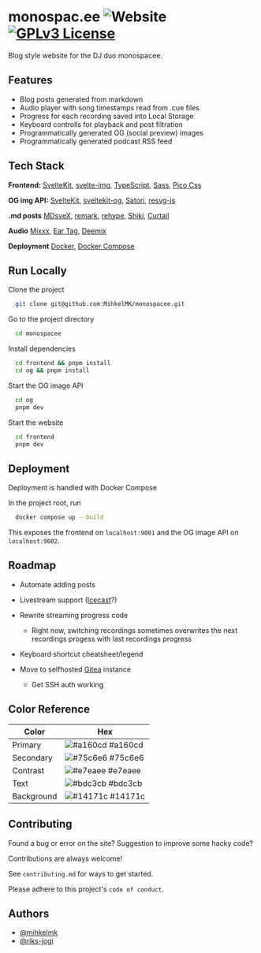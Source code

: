 # monospac.ee ![Website](https://img.shields.io/website?url=https%3A%2F%2Fmonospac.ee) [![GPLv3 License](https://img.shields.io/badge/License-GPL%20v3-yellow.svg)](https://opensource.org/licenses/)

Blog style website for the DJ duo monospacee.

## Features

- Blog posts generated from markdown
- Audio player with song timestamps read from .cue files
- Progress for each recording saved into Local Storage
- Keyboard controlls for playback and post filtration
- Programmatically generated OG (social preview) images
- Programmatically generated podcast RSS feed

## Tech Stack

**Frontend:** [SvelteKit](https://github.com/sveltejs/kit), [svelte-img](https://github.com/zerodevx/svelte-img), [TypeScript](https://github.com/microsoft/TypeScript), [Sass](https://github.com/sass/sass), [Pico Css](https://github.com/picocss/pico)

**OG img API:** [SvelteKit](https://github.com/sveltejs/kit), [sveltekit-og](https://github.com/etherCorps/sveltekit-og), [Satori](https://github.com/vercel/satori), [resvg-js](https://github.com/yisibl/resvg-js)

**.md posts** [MDsveX](https://github.com/pngwn/MDsveX), [remark](https://github.com/remarkjs/remark), [rehype](https://github.com/rehypejs/rehype), [Shiki](https://github.com/shikijs/shiki), [Curtail](https://github.com/Huluti/Curtail)

**Audio** [Mixxx](https://github.com/mixxxdj/mixxx), [Ear Tag](https://github.com/knuxify/eartag), [Deemix](https://www.reddit.com/r/deemix/)

**Deployment** [Docker](https://www.docker.com/), [Docker Compose](https://github.com/docker/compose)

## Run Locally

Clone the project

```bash
  git clone git@github.com:MihkelMK/monospacee.git
```

Go to the project directory

```bash
  cd monospacee
```

Install dependencies

```bash
  cd frontend && pnpm install
  cd og && pnpm install
```

Start the OG image API

```bash
  cd og
  pnpm dev
```

Start the website

```bash
  cd frontend
  pnpm dev
```

## Deployment

Deployment is handled with Docker Compose

In the project root, run

```bash
  docker compose up --build
```

This exposes the frontend on `localhost:9001` and the OG image API on `localhost:9002`.

## Roadmap

- Automate adding posts

- Livestream support ([Icecast](https://icecast.org/)?)

- Rewrite streaming progress code

  - Right now, switching recordings sometimes overwrites the next recordings progess with last recordings progress

- Keyboard shortcut cheatsheet/legend

- Move to selfhosted [Gitea](https://github.com/go-gitea/gitea) instance
  - Get SSH auth working

## Color Reference

| Color      | Hex                                                              |
| ---------- | ---------------------------------------------------------------- |
| Primary    | ![#a160cd](https://via.placeholder.com/10/a160cd?text=+) #a160cd |
| Secondary  | ![#75c6e6](https://via.placeholder.com/10/75c6e6?text=+) #75c6e6 |
| Contrast   | ![#e7eaee](https://via.placeholder.com/10/e7eaee?text=+) #e7eaee |
| Text       | ![#bdc3cb](https://via.placeholder.com/10/bdc3cb?text=+) #bdc3cb |
| Background | ![#14171c](https://via.placeholder.com/10/14171c?text=+) #14171c |

## Contributing

Found a bug or error on the site? Suggestion to improve some hacky code?

Contributions are always welcome!

See `contributing.md` for ways to get started.

Please adhere to this project's `code of conduct`.

## Authors

- [@mihkelmk](https://github.com/MihkelMK)
- [@riks-jogi](https://github.com/riks-jogi/jdots)
